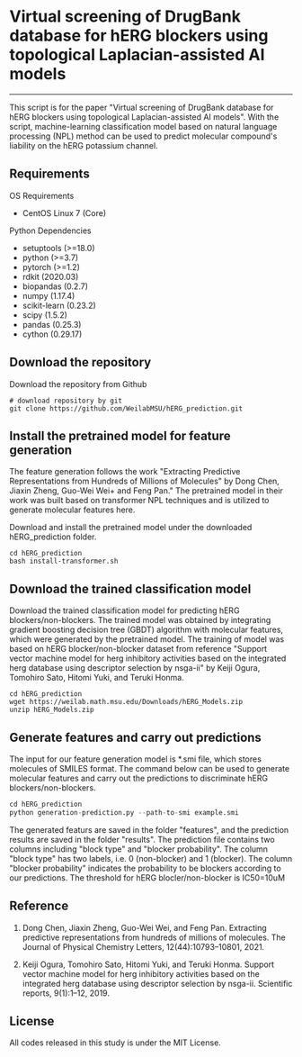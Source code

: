 # Virtual screening of DrugBank database for hERG blockers using topological Laplacian-assisted AI models

---
This script is for the paper "Virtual screening of DrugBank database for hERG blockers using topological Laplacian-assisted AI models". With the script, machine-learning classification model based on natural language processing (NPL) method can be used to predict molecular compound's liability on the hERG potassium channel. 

## Requirements

OS Requirements
- CentOS Linux 7 (Core)

Python Dependencies
- setuptools (>=18.0)
- python (>=3.7)
- pytorch (>=1.2)
- rdkit (2020.03)
- biopandas (0.2.7)
- numpy (1.17.4)
- scikit-learn (0.23.2)
- scipy (1.5.2)
- pandas (0.25.3)
- cython (0.29.17)


## Download the repository
Download the repository from Github
```shell
# download repository by git
git clone https://github.com/WeilabMSU/hERG_prediction.git
```
## Install the pretrained model for feature generation

The feature generation follows the work "Extracting Predictive Representations from Hundreds of Millions of Molecules" by Dong Chen, Jiaxin Zheng, Guo-Wei Wei+ and Feng Pan." The pretrained model in their work was built based on transformer NPL techniques and is utilized to generate molecular features here.

Download and install the pretrained model under the downloaded hERG_prediction folder.

```shell
cd hERG_prediction
bash install-transformer.sh
```

## Download the trained classification model

Download the trained classification model for predicting hERG blockers/non-blockers. The trained model was obtained by integrating gradient boosting decision tree (GBDT) algorithm with molecular features, which were generated by the pretrained model. The training of model was based on hERG blocker/non-blocker dataset from reference "Support vector machine model for
herg inhibitory activities based on the integrated herg database using descriptor selection by nsga-ii" by Keiji Ogura, Tomohiro Sato, Hitomi Yuki, and Teruki Honma. 

```shell
cd hERG_prediction
wget https://weilab.math.msu.edu/Downloads/hERG_Models.zip
unzip hERG_Models.zip
```

## Generate features and carry out predictions
The input for our feature generation model is *.smi file, which stores molecules of SMILES format. The command below can be used to generate molecular features and carry out the predictions to discriminate hERG blockers/non-blockers.

```python
cd hERG_prediction
python generation-prediction.py --path-to-smi example.smi
```
The generated featurs are saved in the folder "features", and the prediction results are saved in the folder "results". The prediction file contains two columns including "block type" and "blocker probability". The column "block type" has two labels, i.e. 0 (non-blocker) and 1 (blocker). The column "blocker probability" indicates the probability to be blockers according to our predictions. The threshold for hERG blocler/non-blocker is IC50=10uM


## Reference

1. Dong Chen, Jiaxin Zheng, Guo-Wei Wei, and Feng Pan. Extracting predictive representations from
hundreds of millions of molecules. The Journal of Physical Chemistry Letters, 12(44):10793–10801, 2021.

2. Keiji Ogura, Tomohiro Sato, Hitomi Yuki, and Teruki Honma. Support vector machine model for
herg inhibitory activities based on the integrated herg database using descriptor selection by nsga-ii.
Scientific reports, 9(1):1–12, 2019.

## License
All codes released in this study is under the MIT License.
